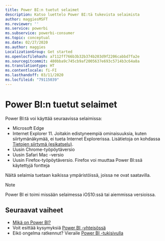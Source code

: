 ```yaml
---
title: Power BI:n tuetut selaimet
description: Katso luettelo Power BI:tä tukevista selaimista
author: maggiesMSFT
ms.reviewer: ''
ms.service: powerbi
ms.subservice: powerbi-consumer
ms.topic: conceptual
ms.date: 02/27/2020
ms.author: maggies
LocalizationGroup: Get started
ms.openlocfilehash: a7112ff766b3b32b374b203d9f2206cabbd7fa2e
ms.sourcegitcommit: 480bba9c745cb9af2005637e693c5714b3c64a8a
ms.translationtype: HT
ms.contentlocale: fi-FI
ms.lasthandoff: 03/11/2020
ms.locfileid: "79115039"
---
```

# <a name="supported-browsers-for-power-bi"></a>Power BI:n tuetut selaimet
Power BI:tä voi käyttää seuraavissa selaimissa:

- Microsoft Edge
- Internet Explorer 11. Joitakin edistyneempiä ominaisuuksia, kuten siirtymänäkymää, ei tueta Internet Explorerissa. Lisätietoja on kohdassa [Tietojen siirtymä (esikatselu)](collaborate-share/service-data-lineage.md).
- Uusin Chrome-työpöytäversio
- Uusin Safari Mac -versio
- Uusin Firefox-työpöytäversio. Firefox voi muuttaa Power BI:ssä käytettyjä fontteja 

Näitä selaimia tuetaan kaikissa ympäristöissä, joissa ne ovat saatavilla.

> [!NOTE]
> Power BI ei toimi missään selaimessa iOS10:ssä tai aiemmissa versioissa.

## <a name="next-steps"></a>Seuraavat vaiheet
* [Mikä on Power BI?](power-bi-overview.md)
* Voit esittää kysymyksiä [Power BI -yhteisössä](https://community.powerbi.com/)
* Eikö ongelma ratkennut? Vieraile [Power BI -tukisivulla](https://powerbi.microsoft.com/support/)

